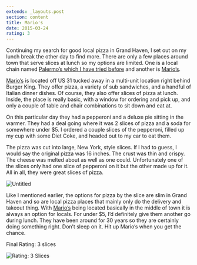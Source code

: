 ```yaml
---
extends: _layouts.post
section: content
title: Mario's
date: 2015-03-24
rating: 3
---
```


Continuing my search for good local pizza in Grand Haven, I set out on my lunch break the other day to find more. There are only a few places around town that serve slices at lunch so my options are limited. One is a local chain named [Palermo’s which I have tried before](#%E2%80%9Dhttp://joeymarinara.com/post/17013724075/palermo-pizza%E2%80%9D) and another is [Mario’s](http://www.ghmarios.com/).

[Mario’s](http://www.ghmarios.com/) is located off US 31 tucked away in a multi-unit location right behind Burger King. They offer pizza, a variety of sub sandwiches, and a handful of Italian dinner dishes. Of course, they also offer slices of pizza at lunch. Inside, the place is really basic, with a window for ordering and pick up, and only a couple of table and chair combinations to sit down and eat at.

On this particular day they had a pepperoni and a deluxe pie sitting in the warmer. They had a deal going where it was 2 slices of pizza and a soda for somewhere under $5. I ordered a couple slices of the pepperoni, filled up my cup with some Diet Coke, and headed out to my car to eat them.

The pizza was cut into large, New York, style slices. If I had to guess, I would say the original pizza was 16 inches. The crust was thin and crispy. The cheese was melted about as well as one could. Unfortunately one of the slices only had one slice of pepperoni on it but the other made up for it. All in all, they were great slices of pizza.

![Untitled](https://farm9.staticflickr.com/8627/15404263013_f082cb8f74.jpg)

Like I mentioned earlier, the options for pizza by the slice are slim in Grand Haven and so are local pizza places that mainly only do the delivery and takeout thing. With [Mario’s](http://www.ghmarios.com/) being located basically in the middle of town it is always an option for locals. For under $5, I’d definitely give them another go during lunch. They have been around for 30 years so they are certainly doing something right. Don’t sleep on it. Hit up Mario’s when you get the chance.

Final Rating: 3 slices

![Rating: 3 Slices](/assets/img/pizza3_sm.jpg)